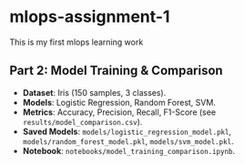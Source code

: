 # mlops-assignment-1
This is my first mlops learning work
## Part 2: Model Training & Comparison
- **Dataset**: Iris (150 samples, 3 classes).
- **Models**: Logistic Regression, Random Forest, SVM.
- **Metrics**: Accuracy, Precision, Recall, F1-Score (see `results/model_comparison.csv`).
- **Saved Models**: `models/logistic_regression_model.pkl`, `models/random_forest_model.pkl`, `models/svm_model.pkl`.
- **Notebook**: `notebooks/model_training_comparison.ipynb`.

